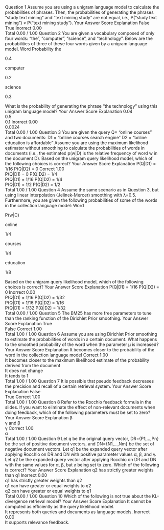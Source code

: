 Question 1
Assume you are using a unigram language model to calculate the probabilities of phrases. Then, the probabilities of generating the phrases “study text mining” and “text mining study” are not equal, i.e., P(“study text mining”) ≠ P(“text mining study”).
Your Answer		Score	Explanation
False			
True	Inorrect	0.00	
Total		0.00 / 1.00	
Question 2
You are given a vocabulary composed of only four words: “the”, “computer”, “science”, and “technology”. Below are the probabilities of three of these four words given by a unigram language model. 
Word	Probability
the

0.4

computer

0.2

science

0.3


What is the probability of generating the phrase “the technology” using this unigram language model?
Your Answer		Score	Explanation
0.04			
0.5			
0.1	Inorrect	0.00	
0.0024			
Total		0.00 / 1.00	
Question 3
You are given the query Q= “online courses” and two documents:
D1 = “online courses search engine”
D2 = “online education is affordable”
Assume you are using the maximum likelihood estimator without smoothing to calculate the probabilities of words in documents (i.e., the estimated p(w|D) is the relative frequency of word w in the document D). Based on the unigram query likelihood model, which of the following choices is correct?
Your Answer		Score	Explanation
 P(Q|D1) = 1/16       P(Q|D2) = 0	Correct	1.00	
P(Q|D1) = 0            P(Q|D2) = 1/4			
P(Q|D1) = 1/16       P(Q|D2) = 1/4			
P(Q|D1) = 1/2         P(Q|D2) = 1/2			
Total		1.00 / 1.00	
Question 4
Assume the same scenario as in Question 3, but using linear interpolation (Jelinek-Mercer) smoothing with λ=0.5. Furthermore, you are given the following probabilities of some of the words in the collection language model:
Word

P(w|C)

online

1/4

courses

1/4

education

1/8


Based on the unigram query likelihood model, which of the following choices is correct?
Your Answer		Score	Explanation
P(Q|D1) = 1/16       P(Q|D2) = 0	Inorrect	0.00	
P(Q|D1) = 1/16       P(Q|D2) = 1/32			
P(Q|D1) = 1/16       P(Q|D2) = 1/16			
P(Q|D1) = 1/32       P(Q|D2) = 1/32			
Total		0.00 / 1.00	
Question 5
The BM25 has more free parameters to tune than the ranking function of the Dirichlet Prior smoothing.
Your Answer		Score	Explanation
True			
False	Correct	1.00	
Total		1.00 / 1.00	
Question 6
Assume you are using Dirichlet Prior smoothing to estimate the probabilities of words in a certain document. What happens to the smoothed probability of the word when the parameter μ is increased?
Your Answer		Score	Explanation
It becomes closer to the probability of the word in the collection language model	Correct	1.00	
It becomes closer to the maximum likelihood estimate of the probability derived from the document			
It does not change			
It tends to 1			
Total		1.00 / 1.00	
Question 7
It is possible that pseudo feedback decreases the precision and recall of a certain retrieval system.
Your Answer		Score	Explanation
False			
True	Correct	1.00	
Total		1.00 / 1.00	
Question 8
Refer to the Rocchio feedback formula in the slides. If you want to eliminate the effect of non-relevant documents when doing feedback, which of the following parameters must be set to zero?
Your Answer		Score	Explanation
β			
γ and β			
γ	Correct	1.00	
α			
Total		1.00 / 1.00	
Question 9
Let q be the original query vector, DR={P1,...,Pn} be the set of positive document vectors, and DN={N1,...,Nm} be the set of negative document vectors. Let q1 be the expanded query vector after applying Rocchio on DR and DN with positive parameter values α, β, and γ. Let q2 be the expanded query vector after applying Rocchio on DR and DN with the same values for α, β, but γ being set to zero. Which of the following is correct?
Your Answer		Score	Explanation
q2 has strictly greater weights than q1	Inorrect	0.00	
q1 has strictly greater weights than q2			
q1 can have greater or equal weights to q2			
q2 can have greater or equal weights to q1			
Total		0.00 / 1.00	
Question 10
Which of the following is not true about the KL-divergence retrieval model?
Your Answer		Score	Explanation
It cannot be computed as efficiently as the query likelihood model.			
It represents both queries and documents as language models.	Inorrect	0.00	
It supports relevance feedback.
